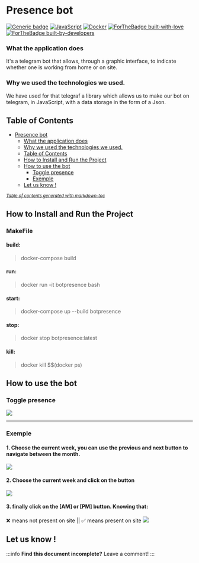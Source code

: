 

Presence bot
===

[![Generic badge](https://img.shields.io/badge/Download-BotPresence-<COLOR>.svg)](https://github.com/epfl-idevfsd/presence_bot/archive/refs/heads/main.zip) [![JavaScript](https://img.shields.io/badge/--F7DF1E?logo=javascript&logoColor=000)](https://www.javascript.com/) [![Docker](https://badgen.net/badge/icon/docker?icon=docker&label)](https://https://docker.com/) 
[![ForTheBadge built-with-love](http://ForTheBadge.com/images/badges/built-with-love.svg)](https://www.google.com/url?sa=i&url=https%3A%2F%2Fgiphy.com%2Fexplore%2Ffull-stack-developer&psig=AOvVaw3MYRKF-svcGg5xgURph5S-&ust=1642254475891000&source=images&cd=vfe&ved=0CAsQjRxqFwoTCKCthOmwsfUCFQAAAAAdAAAAABBZ)[![ForTheBadge built-by-developers](http://ForTheBadge.com/images/badges/built-by-developers.svg)](https://github.com/epfl-idevfsd/presence_bot/graphs/contributors)


### What the application does
It's a telegram bot that allows, through a graphic interface, to indicate whether one is working from home or on site.  

### Why we used the technologies we used.
We have used for that telegraf a library which allows us to make our bot on telegram, in JavaScript, with a data storage in the form of a Json.

## Table of Contents

- [Presence bot](#presence-bot)
    + [What the application does](#what-the-application-does)
    + [Why we used the technologies we used.](#why-we-used-the-technologies-we-used)
  * [Table of Contents](#table-of-contents)
  * [How to Install and Run the Project](#how-to-install-and-run-the-project)
  * [How to use the bot](#how-to-use-the-bot)
    + [Toggle presence](#toggle-presence)
    + [Exemple](#exemple)
  * [Let us know !](#let-us-know--)

<small><i><a href='http://ecotrust-canada.github.io/markdown-toc/'>Table of contents generated with markdown-toc</a></i></small>

## How to Install and Run the Project
### MakeFile 

#### build:
> docker-compose build 

#### run:
> docker run -it botpresence bash

#### start:
> docker-compose up --build botpresence

#### stop:
> docker stop botpresence:latest

#### kill:
> docker kill $$(docker ps)


How to use the bot
---
### Toggle presence

![](https://i.imgur.com/1uVwKPD.png)


---
### Exemple
#### 1. Choose the current week, you can use the previous and next button to navigate between the month.
![](https://i.imgur.com/QbFl9fA.png)
#### 2. Choose the current week and click on the button
![](https://i.imgur.com/X5M2H6T.png)
#### 3. finally click on the [AM] or [PM] button. Knowing that: 
 ❌ means not present on site || ✅ means present on site
![](https://i.imgur.com/4ndrmgN.png)

## Let us know !

:::info
**Find this document incomplete?** Leave a comment!
:::
